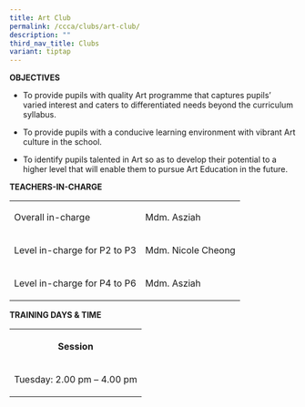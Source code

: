 ```yaml
---
title: Art Club
permalink: /ccca/clubs/art-club/
description: ""
third_nav_title: Clubs
variant: tiptap
---
```

<p><strong>OBJECTIVES</strong>
</p>
<ul>
<li>
<p>To provide pupils with quality Art programme that captures pupils’ varied
interest and caters to differentiated needs beyond the curriculum syllabus.</p>
</li>
<li>
<p>To provide pupils with a conducive learning environment with vibrant Art
culture in the school.</p>
</li>
<li>
<p>To identify pupils talented in Art so as to develop their potential to
a higher level that will enable them to pursue Art Education in the future.</p>
</li>
</ul>
<p><strong>TEACHERS-IN-CHARGE</strong>
</p>
<table>
<tbody>
<tr>
<td rowspan="1" colspan="1">
<p>Overall in-charge</p>
</td>
<td rowspan="1" colspan="1">
<p>Mdm. Asziah</p>
</td>
</tr>
<tr>
<td rowspan="1" colspan="1">
<p>Level in-charge for P2 to P3</p>
</td>
<td rowspan="1" colspan="1">
<p>Mdm. Nicole Cheong</p>
</td>
</tr>
<tr>
<td rowspan="1" colspan="1">
<p>Level in-charge for P4 to P6</p>
</td>
<td rowspan="1" colspan="1">
<p>Mdm. Asziah</p>
</td>
</tr>
</tbody>
</table>
<p><strong>TRAINING DAYS &amp; TIME</strong>
</p>
<table>
<tbody>
<tr>
<th rowspan="1" colspan="1">
<p>Session</p>
</th>
</tr>
<tr>
<td rowspan="1" colspan="1">
<p>Tuesday: 2.00 pm – 4.00 pm</p>
</td>
</tr>
</tbody>
</table>
<p></p>